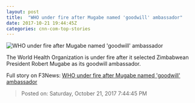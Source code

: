 ```yaml
---
layout: post
title:  "WHO under fire after Mugabe named 'goodwill' ambassador"
date: 2017-10-21 19:44:45Z
categories: cnn-com-top-stories
---
```


![WHO under fire after Mugabe named 'goodwill' ambassador](http://cdn.cnn.com/cnnnext/dam/assets/160826113349-09-robert-mugabe-super-tease.jpg)

The World Health Organization is under fire after it selected Zimbabwean President Robert Mugabe as its goodwill ambassador.


Full story on F3News: [WHO under fire after Mugabe named 'goodwill' ambassador](http://www.f3nws.com/n/eYCGWD)

> Posted on: Saturday, October 21, 2017 7:44:45 PM
